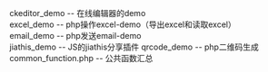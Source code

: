ckeditor_demo       -- 在线编辑器的demo <br />
excel_demo          -- php操作excel-demo（导出excel和读取excel）<br />
email_demo          -- php发送email-demo<br />
jiathis_demo        -- JS的jiathis分享插件
qrcode_demo         -- php二维码生成
common_function.php -- 公共函数汇总 <br />
